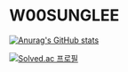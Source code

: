 # W00SUNGLEE
[![Anurag's GitHub stats](https://github-readme-stats.vercel.app/api?username=W00SUNGLEE&show_icons=true&theme=dark)](https://github.com/anuraghazra/github-readme-stats)

[![Solved.ac
프로필](http://mazassumnida.wtf/api/v2/generate_badge?boj=hievent1)](https://solved.ac/hievent1/)
